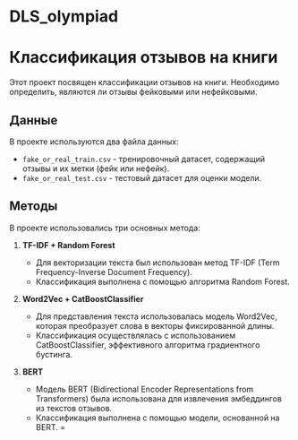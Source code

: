 # DLS_olympiad

# Классификация отзывов на книги

Этот проект посвящен классификации отзывов на книги. Необходимо определить, являются ли отзывы фейковыми или нефейковыми. 

## Данные

В проекте используются два файла данных:

- `fake_or_real_train.csv` - тренировочный датасет, содержащий отзывы и их метки (фейк или нефейк).
- `fake_or_real_test.csv` - тестовый датасет для оценки модели.

## Методы

В проекте использовались три основных метода:

1. **TF-IDF + Random Forest**
   - Для векторизации текста был использован метод TF-IDF (Term Frequency-Inverse Document Frequency).
   - Классификация выполнена с помощью алгоритма Random Forest.

2. **Word2Vec + CatBoostClassifier**
   - Для представления текста использовалась модель Word2Vec, которая преобразует слова в векторы фиксированной длины.
   - Классификация осуществлялась с использованием CatBoostClassifier, эффективного алгоритма градиентного бустинга.

3. **BERT**
   - Модель BERT (Bidirectional Encoder Representations from Transformers) была использована для извлечения эмбеддингов из текстов отзывов.
   - Классификация выполнена с помощью модели, основанной на BERT.
=



